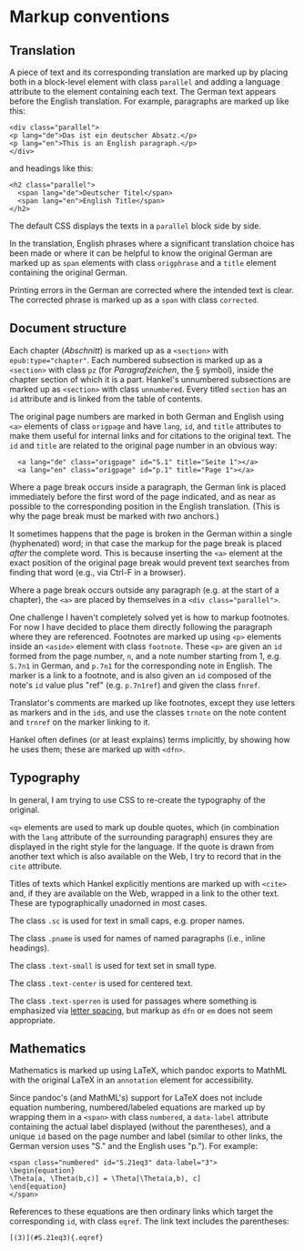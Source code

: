 # Markup conventions

## Translation

A piece of text and its corresponding translation are marked up by
placing both in a block-level element with class `parallel`
and adding a language attribute to the element containing each text.
The German text appears before the English translation. For example,
paragraphs are marked up like this:
```
<div class="parallel">
<p lang="de">Das ist ein deutscher Absatz.</p>
<p lang="en">This is an English paragraph.</p>
</div>
```
and headings like this:
```
<h2 class="parallel">
  <span lang="de">Deutscher Titel</span>
  <span lang="en">English Title</span>
</h2> 
```
The default CSS displays the texts in a `parallel` block side by side.

In the translation, English phrases where a significant translation
choice has been made or where it can be helpful to know
the original German are marked up as `span` elements with class
`origphrase` and a `title` element containing the original German.

Printing errors in the German are corrected where the intended text is
clear. The corrected phrase is marked up as a `span` with class
`corrected`. 

## Document structure

Each chapter (*Abschnitt*) is marked up as a `<section>` with 
`epub:type="chapter"`. Each numbered subsection is marked up as a `<section>` with
class `pz` (for *Paragrafzeichen*, the § symbol), inside the chapter
section of which it is a part. Hankel's unnumbered subsections are
marked up as `<section>` with class `unnumbered`. Every titled
`section` has an `id` attribute and is linked from the table of
contents.

The original page numbers are marked in both German and English using
`<a>` elements of class `origpage` and have `lang`, `id`, and `title`
attributes to make them useful for internal links and for citations to
the original text. The `id` and `title` are related to the original
page number in an obvious way:
```
  <a lang="de" class="origpage" id="S.1" title="Seite 1"></a>
  <a lang="en" class="origpage" id="p.1" title="Page 1"></a>
```
Where a page break occurs inside a paragraph, the German link is placed
immediately before the first word of the page indicated, and as
near as possible to the corresponding position in the English translation.
(This is why the page break must be marked with *two* anchors.)

It sometimes happens that the page is broken in the German within a
single (hyphenated) word; in that case the markup for the page break
is placed *after* the complete word. This is because inserting the
`<a>` element at the exact position of the original page break would
prevent text searches from finding that word (e.g., via Ctrl-F in a
browser).

Where a page break occurs outside any paragraph (e.g. at the start of
a chapter), the `<a>` are placed by themselves in a `<div class="parallel">`.

One challenge I haven't completely solved yet is how to markup
footnotes. For now I have decided to place them directly following the
paragraph where they are referenced. Footnotes are marked up using
`<p>` elements inside an `<aside>` element with class `footnote`.
These `<p>` are given an `id` formed from the page number, `n`, and a note
number starting from 1, e.g. `S.7n1` in German, and `p.7n1` for the
corresponding note in English. The marker is a link to a footnote, and
is also given an `id` composed of the note's `id` value plus "ref"
(e.g. `p.7n1ref`) and given the class `fnref`.

Translator's comments are marked up like footnotes, except they use
letters as markers and in the `id`s, and use the classes `trnote` on
the note content and `trnref` on the marker linking to it.

Hankel often defines (or at least explains) terms implicitly, by
showing how he uses them; these are marked up with `<dfn>`.
 
## Typography

In general, I am trying to use CSS to re-create the typography of the
original.

`<q>` elements are used to mark up double quotes, which (in
combination with the `lang` attribute of the surrounding paragraph)
ensures they are displayed in the right style for the language. If the
quote is drawn from another text which is also available on the Web, I
try to record that in the `cite` attribute.

Titles of texts which Hankel explicitly mentions are marked up with
`<cite>` and, if they are available on the Web, wrapped in a link to
the other text. These are typographically unadorned in most cases.

The class `.sc` is used for text in small caps, e.g. proper names.

The class `.pname` is used for names of named paragraphs (i.e., inline
headings).

The class `.text-small` is used for text set in small type.

The class `.text-center` is used for centered text. 

The class `.text-sperren` is used for passages where something is emphasized
via [letter spacing](https://en.wikipedia.org/wiki/Emphasis_(typography)#Letter-spacing),
but markup as `dfn` or `em` does not seem appropriate. 

## Mathematics

Mathematics is marked up using LaTeX, which pandoc exports to MathML
with the original LaTeX in an `annotation` element for accessibility.

Since pandoc's (and MathML's) support for LaTeX does not include
equation numbering, numbered/labeled equations are marked up by
wrapping them in a `<span>` with class `numbered`, a `data-label`
attribute containing the actual label displayed (without the
parentheses), and a unique `id` based on the page number and label
(similar to other links, the German version uses "S." and the English
uses "p."). For example:
```
<span class="numbered" id="S.21eq3" data-label="3">
\begin{equation}
\Theta[a, \Theta(b,c)] = \Theta[\Theta(a,b), c]
\end{equation}
</span>
```
References to these equations are then ordinary links which target the
corresponding `id`, with class `eqref`. The link text includes the parentheses:
```
[(3)](#S.21eq3){.eqref}
```

